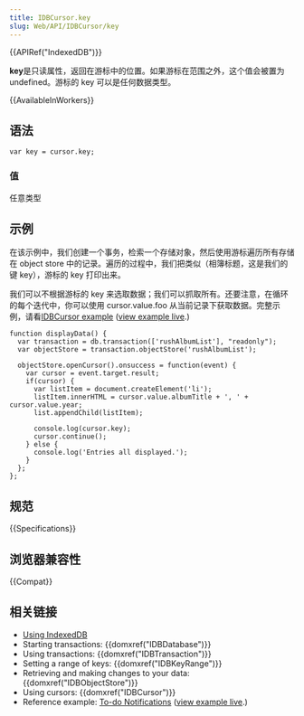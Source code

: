 ```yaml
---
title: IDBCursor.key
slug: Web/API/IDBCursor/key
---
```


{{APIRef("IndexedDB")}}

**key**是只读属性，返回在游标中的位置。如果游标在范围之外，这个值会被置为 undefined。游标的 key 可以是任何数据类型。

{{AvailableInWorkers}}

## 语法

```
var key = cursor.key;
```

### 值

任意类型

## 示例

在该示例中，我们创建一个事务，检索一个存储对象，然后使用游标遍历所有存储在 object store 中的记录。遍历的过程中，我们把类似（相簿标题，这是我们的键 key），游标的 key 打印出来。

我们可以不根据游标的 key 来选取数据；我们可以抓取所有。还要注意，在循环的每个迭代中，你可以使用 cursor.value.foo 从当前记录下获取数据。完整示例，请看[IDBCursor example](https://github.com/mdn/dom-examples/tree/main/indexeddb-examples/idbcursor) ([view example live](https://mdn.github.io/dom-examples/indexeddb-examples/idbcursor/).)

```
function displayData() {
  var transaction = db.transaction(['rushAlbumList'], "readonly");
  var objectStore = transaction.objectStore('rushAlbumList');

  objectStore.openCursor().onsuccess = function(event) {
    var cursor = event.target.result;
    if(cursor) {
      var listItem = document.createElement('li');
      listItem.innerHTML = cursor.value.albumTitle + ', ' + cursor.value.year;
      list.appendChild(listItem);

      console.log(cursor.key);
      cursor.continue();
    } else {
      console.log('Entries all displayed.');
    }
  };
};
```

## 规范

{{Specifications}}

## 浏览器兼容性

{{Compat}}

## 相关链接

- [Using IndexedDB](/zh-CN/docs/Web/API/IndexedDB_API/Using_IndexedDB)
- Starting transactions: {{domxref("IDBDatabase")}}
- Using transactions: {{domxref("IDBTransaction")}}
- Setting a range of keys: {{domxref("IDBKeyRange")}}
- Retrieving and making changes to your data: {{domxref("IDBObjectStore")}}
- Using cursors: {{domxref("IDBCursor")}}
- Reference example: [To-do Notifications](https://github.com/mdn/dom-examples/tree/main/to-do-notifications) ([view example live](https://mdn.github.io/dom-examples/to-do-notifications/).)
